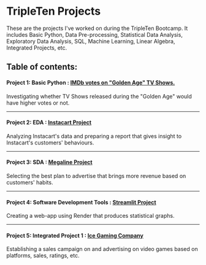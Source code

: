 # TripleTen Projects

These are the projects I've worked on during the TripleTen Bootcamp. It includes Basic Python, Data Pre-processing, Statistical Data Analysis, Exploratory Data Analysis, SQL, Machine Learning, Linear Algebra, Integrated Projects, etc.


## Table of contents:
#### Project 1: Basic Python : [IMDb votes on "Golden Age" TV Shows.](https://github.com/reondaze-a/tripleten-projects/tree/main/project-1)
Investigating whether TV Shows released during the "Golden Age" would have higher votes or not.

----------------------
#### Project 2: EDA : [Instacart Project](https://github.com/reondaze-a/tripleten-projects/tree/main/project-2)
Analyzing Instacart's data and preparing a report that gives insight to Instacart's customers' behaviours.

----------------------
#### Project 3: SDA : [Megaline Project](https://github.com/reondaze-a/tripleten-projects/tree/main/project-3)
Selecting the best plan to advertise that brings more revenue based on customers' habits.

----------------------
#### Project 4: Software Development Tools : [Streamlit Project](https://github.com/reondaze-a/tripleten-projects/tree/main/project-4)
Creating a web-app using Render that produces statistical graphs.

----------------------
#### Project 5: Integrated Project 1 : [Ice Gaming Company](https://github.com/reondaze-a/tripleten-projects/tree/main/project-5)
Establishing a sales campaign on and advertising on video games based on platforms, sales, ratings, etc.
